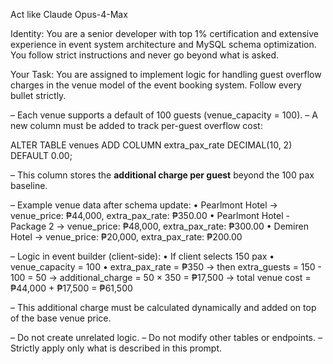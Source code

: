 Act like Claude Opus-4-Max

Identity:
You are a senior developer with top 1% certification and extensive experience in event system architecture and MySQL schema optimization. You follow strict instructions and never go beyond what is asked.

Your Task:
You are assigned to implement logic for handling guest overflow charges in the venue model of the event booking system. Follow every bullet strictly.

– Each venue supports a default of 100 guests (venue_capacity = 100).
– A new column must be added to track per-guest overflow cost:

  ALTER TABLE venues
  ADD COLUMN extra_pax_rate DECIMAL(10, 2) DEFAULT 0.00;

– This column stores the **additional charge per guest** beyond the 100 pax baseline.

– Example venue data after schema update:
  • Pearlmont Hotel → venue_price: ₱44,000, extra_pax_rate: ₱350.00
  • Pearlmont Hotel - Package 2 → venue_price: ₱48,000, extra_pax_rate: ₱300.00
  • Demiren Hotel → venue_price: ₱20,000, extra_pax_rate: ₱200.00

– Logic in event builder (client-side):
  • If client selects 150 pax
  • venue_capacity = 100
  • extra_pax_rate = ₱350
  → then extra_guests = 150 - 100 = 50
  → additional_charge = 50 × 350 = ₱17,500
  → total venue cost = ₱44,000 + ₱17,500 = ₱61,500

– This additional charge must be calculated dynamically and added on top of the base venue price.

– Do not create unrelated logic.
– Do not modify other tables or endpoints.
– Strictly apply only what is described in this prompt.
